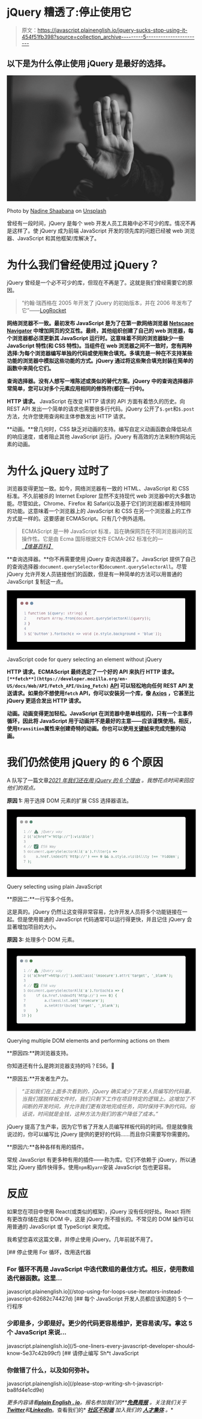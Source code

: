 # jQuery 糟透了:停止使用它

> 原文：<https://javascript.plainenglish.io/jquery-sucks-stop-using-it-454f51fb398?source=collection_archive---------5----------------------->

## 以下是为什么停止使用 jQuery 是最好的选择。

![](img/f5b2ec146ca7700a46e211a655d7e4b7.png)

Photo by [Nadine Shaabana](https://unsplash.com/@nadineshaabana?utm_source=medium&utm_medium=referral) on [Unsplash](https://unsplash.com?utm_source=medium&utm_medium=referral)

曾经有一段时间，jQuery 是每个 web 开发人员工具箱中必不可少的库。情况不再是这样了。使 jQuery 成为前端 JavaScript 开发的领先库的问题已经被 web 浏览器、JavaScript 和其他框架/库解决了。

# 为什么我们曾经使用过 jQuery？

jQuery 曾经是一个必不可少的库，但现在不再是了。这就是我们曾经需要它的原因。

> “约翰·瑞西格在 2005 年开发了 jQuery 的初始版本，并在 2006 年发布了它”——[LogRocket](https://blog.logrocket.com/the-history-and-legacy-of-jquery/)

**网络浏览器不一致。最初发布 JavaScript 是为了在第一款网络浏览器 [Netscape Navigator](https://www.wikiwand.com/en/Netscape_Navigator) 中增加网页的交互性。最终，其他组织创建了自己的 web 浏览器，每个浏览器都必须更新其 JavaScript 运行时。这意味着不同的浏览器缺少一些 JavaScript 特性(和 CSS 特性)。当组件在 web 浏览器之间不一致时，您有两种选择:为每个浏览器编写单独的代码或使用聚合填充。多填充是一种在不支持某些功能的浏览器中模拟这些功能的方式。jQuery 通过将这些聚合填充封装在简单的函数中来简化它们。**

**查询选择器。没有人想写一堆陈述或类似的替代方案。jQuery 中的查询选择器非常简单，您可以对多个元素应用相同的修饰符(都在一行中)。**

**HTTP 请求。** JavaScript 在改变 HTTP 请求的 API 方面有着悠久的历史。向 REST API 发出一个简单的请求也需要很多行代码。jQuery 公开了`$.get`和`$.post`方法，允许您使用查询和主体参数发出 HTTP 请求。

**动画。**曾几何时，CSS 缺乏对动画的支持。编写自定义动画函数会降低站点的响应速度，或者阻止其他 JavaScript 运行。jQuery 有高效的方法来制作网站元素的动画。

# 为什么 jQuery 过时了

浏览器变得更加一致。如今，网络浏览器有一致的 HTML、JavaScript 和 CSS 标准。不久前被杀的 Internet Explorer 显然不支持现代 web 浏览器中的大多数功能。尽管如此，Chrome、Firefox 和 Safari(以及基于它们的浏览器)都支持相同的功能。这意味着一个浏览器上的 JavaScript 和 CSS 在另一个浏览器上的工作方式是一样的。这要感谢 ECMAScript。只有几个例外适用。

> ECMAScript 是一种 JavaScript 标准，旨在确保网页在不同浏览器间的互操作性。它是由 Ecma 国际根据文件 ECMA-262 标准化的— [*【维基百科】*](https://www.wikiwand.com/en/ECMAScript)

**查询选择器。**你不再需要使用 jQuery 查询选择器了。JavaScript 提供了自己的查询选择器:`document.querySelector`和`document.querySelectorAll`。尽管 jQuery 允许开发人员链接他们的函数，但是有一种简单的方法可以用普通的 JavaScript 复制这一点。

![](img/c7c93990c7e1557dd2fb59a0e8bd98b6.png)

JavaScript code for query selecting an element without jQuery

**HTTP 请求。ECMAScript 最终选定了一个好的 API 来执行 HTTP 请求。`[**fetch**](https://developer.mozilla.org/en-US/docs/Web/API/Fetch_API/Using_Fetch)` [API](https://developer.mozilla.org/en-US/docs/Web/API/Fetch_API/Using_Fetch) 可以轻松地向任何 REST API 发送请求。如果你不想使用`fetch` API，你可以安装另一个库，像 [Axios](https://axios-http.com/docs/intro) ，它甚至比 jQuery 更适合发出 HTTP 请求。**

**动画。动画变得更加轻松。JavaScript 在浏览器中是单线程的，只有一个主事件循环，因此将 JavaScript 用于动画并不是最好的主意——应该谨慎使用。相反，使用`transition`属性来创建奇特的动画。你也可以使用[关键帧](https://developer.mozilla.org/en-US/docs/Web/CSS/@keyframes)来完成完整的动画。**

# 我们仍然使用 jQuery 的 6 个原因

A 队写了一篇文章[*2021 年我们还在用 jQuery 的 6 个理由*](https://atypiccraft.com/insights/reasons-why-we-still-use-jquery) *。我想花点时间来回应他们的观点。*

**原因 1:** 用于选择 DOM 元素的扩展 CSS 选择器语法。

![](img/cd8dd1e6a1223b815fc80b07b6f7f111.png)

Query selecting using plain JavaScript

**原因二:**一行写多个任务。

这是真的。jQuery 仍然让这变得非常容易，允许开发人员将多个功能链接在一起。但是使用普通的 JavaScript 代码通常可以运行得更快，并且记住 jQuery 会显著增加项目的大小。

**原因 3:** 处理多个 DOM 元素。

![](img/b3517ab77c6205269defd576cd777532.png)

Querying multiple DOM elements and performing actions on them

**原因四:**跨浏览器支持。

你知道还有什么是跨浏览器支持的吗？ES6。🤪

**原因五:**开发者生产力。

> *“正如我们在上面多次看到的，jQuery 确实减少了开发人员编写的代码量。当我们摆脱样板文件时，我们只剩下工作在项目特定的逻辑上。这增加了不间断的开发时间，并允许我们更有效地完成任务，同时保持干净的代码。俗话说，时间就是金钱，这种方法为我们的客户降低了成本。”*

jQuery 提高了生产率，因为它节省了开发人员编写样板代码的时间。但是就像我说过的，你可以编写比 jQuery 提供的更好的代码……而且你只需要写你需要的。

**原因六:**各种各样有用的插件。

常规 JavaScript 有更多种有用的插件——称为库。它们不依赖于 jQuery，所以通常比 jQuery 插件快得多。使用`npm`和`yarn`安装 JavaScript 包也更容易。

# 反应

如果您在项目中使用 React(或类似的框架)，jQuery 没有任何好处。React 将所有更改存储在虚拟 DOM 中，这是 jQuery 所不擅长的。不常见的 DOM 操作可以用普通的 JavaScript 或 TypeScript 来完成。

我希望您喜欢这篇文章，并停止使用 jQuery。几年前就不用了。

[](/stop-using-for-loops-use-iterators-instead-javascript-62682c74427d) [## 停止使用 For 循环，改用迭代器

### For 循环不再是 JavaScript 中迭代数组的最佳方式。相反，使用数组迭代器函数。这里…

javascript.plainenglish.io](/stop-using-for-loops-use-iterators-instead-javascript-62682c74427d) [](/5-one-liners-every-javascript-developer-should-know-5e37c42b99cf) [## 每个 JavaScript 开发人员都应该知道的 5 个一行程序

### 少即是多，少即是好。更少的代码更容易维护，更容易读/写。拿这 5 个 JavaScript 来说…

javascript.plainenglish.io](/5-one-liners-every-javascript-developer-should-know-5e37c42b99cf) [](/please-stop-writing-sh-t-javascript-ba8fd4e1cd9e) [## 请停止编写 Sh*t JavaScript

### 你做错了什么，以及如何弥补。

javascript.plainenglish.io](/please-stop-writing-sh-t-javascript-ba8fd4e1cd9e) 

*更多内容请看*[***plain English . io***](https://plainenglish.io/)*。报名参加我们的**[***免费周报***](http://newsletter.plainenglish.io/) *。关注我们关于*[***Twitter***](https://twitter.com/inPlainEngHQ)*和*[***LinkedIn***](https://www.linkedin.com/company/inplainenglish/)*。查看我们的* [***社区不和谐***](https://discord.gg/GtDtUAvyhW) *加入我们的* [***人才集体***](https://inplainenglish.pallet.com/talent/welcome) *。**